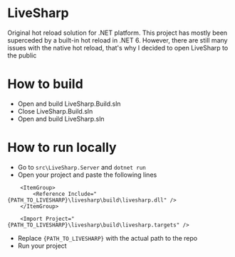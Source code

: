 # LiveSharp
Original hot reload solution for .NET platform. This project has mostly been superceded by a built-in hot reload in .NET 6. However, there are still many issues with the native hot reload, that's why I decided to open LiveSharp to the public

# How to build

* Open and build LiveSharp.Build.sln
* Close LiveSharp.Build.sln
* Open and build LiveSharp.sln

# How to run locally

* Go to `src\LiveSharp.Server` and `dotnet run`
* Open your project and paste the following lines 
```
    <ItemGroup>
        <Reference Include="{PATH_TO_LIVESHARP}\livesharp\build\livesharp.dll" />
    </ItemGroup>
    
    <Import Project="{PATH_TO_LIVESHARP}\livesharp\build\livesharp.targets" />
```    
* Replace `{PATH_TO_LIVESHARP}` with the actual path to the repo
* Run your project





